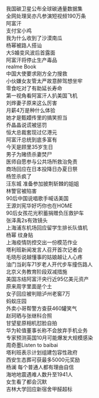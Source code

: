 我国碳卫星公布全球碳通量数据集  
全网处理吴亦凡参演短视频190万条  
阿富汗  
支付宝小鸡  
我为什么收到了沙漠南瓜  
杨幂被路人搭讪  
大S婚变风波后首露面  
阿富汗将停止生产毒品  
realme Book  
中国大使要求刚方全力搜救  
小伙嫌女友管太严故意醉驾想坐牢  
零食吃对了有助延长寿命  
第一视角看阿富汗人扒美国飞机  
刘烨妻子原来这么厉害  
月薪4万是种什么体验  
她才是甄嬛传里的搞笑担当  
乔晶晶说谎被惩罚  
恒大总裁套现过亿港元  
阿富汗总统到底多富有  
今天是顾里35岁生日  
男子为赌债杀妻焚尸  
医师自愿参与公共场所救治免责  
商场回应在日本投降日办夏日祭  
杨笠杀疯了  
汪东城 准备参加披荆斩棘的姐姐  
林警官被陷害  
90后中国说唱歌手喊话美国  
王源刘宪华好巧你也在HOME  
90后女孩花光积蓄捐赠负压救护车  
张泽禹2s有效镜头  
上海浦东机场回应留学生排长队值机  
杨幂 纹身贴  
上海疫情防控交出一份模范作业  
塔利班新闻发言人召开首次记者会  
毛晓彤说越懂事的姑娘越让人心疼  
油门当刹车71岁老人开代步车撞伤路人  
北京义务教育阶段双减措施  
美国冻结阿富汗央行近95亿美元资产  
原来周字里面是个土  
女子回应被判赔泸州老窖7万  
蚂蚁庄园  
外卖小哥帮警方查获460罐笑气  
赵珂晒与张继科合照  
甘望星原相机怼脸自拍  
华为轮值董事长称不会放弃手机业务  
专家预测英国10月可能爆发大规模感染  
周奇墨Listen to baibai  
塔利班表示计划组建包容性政府  
西安生态葬可获最多5000元奖励  
杨澜 每个普通人都有理由自信  
海地地震遇难人数升至1941人  
女生看了都会沉默  
吉林大学回应新宿舍甲醛超标  
